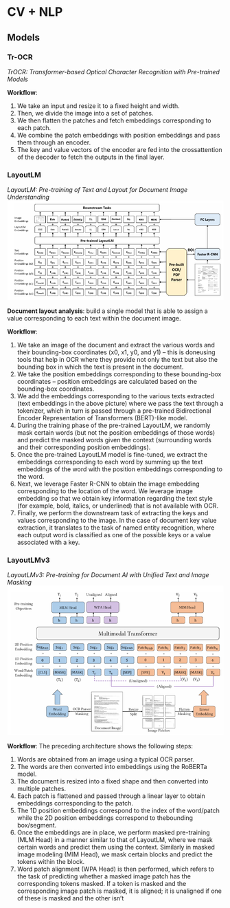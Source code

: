 # CV + NLP

## Models

### Tr-OCR
*TrOCR: Transformer-based Optical Character Recognition with Pre-trained Models*

**Workflow**:
1. We take an input and resize it to a fixed height and width.
2. Then, we divide the image into a set of patches.
3. We then flatten the patches and fetch embeddings corresponding to each patch.
4. We combine the patch embeddings with position embeddings and pass them through an encoder.
5. The key and value vectors of the encoder are fed into the crossattention of the decoder to fetch the outputs in the final layer.

### LayoutLM
*LayoutLM: Pre-training of Text and Layout for Document Image Understanding*
![layoutlm](./media/layoutlm.png)

**Document layout analysis**: build a single model that is able to assign a value corresponding to each text within the document image.

**Workflow**:
1. We take an image of the document and extract the various words and
their bounding-box coordinates (x0, x1, y0, and y1) – this is doneusing tools that help in OCR where they provide not only the text but also the bounding box in which the text is present in the document.
2. We take the position embeddings corresponding to these bounding-box coordinates – position embeddings are calculated based on the bounding-box coordinates.
3. We add the embeddings corresponding to the various texts extracted (text embeddings in the above picture) where we pass the text through a tokenizer, which in turn is passed through a pre-trained Bidirectional Encoder Representation of Transformers (BERT)-like model.
4. During the training phase of the pre-trained LayoutLM, we randomly mask certain words (but not the position embeddings of those words) and predict the masked words given the context (surrounding words and their corresponding position embeddings).
5. Once the pre-trained LayoutLM model is fine-tuned, we extract the embeddings corresponding to each word by summing up the text embeddings of the word with the position embeddings corresponding to the word.
6. Next, we leverage Faster R-CNN to obtain the image embedding corresponding to the location of the word. We leverage image embedding so that we obtain key information regarding the text style (for example, bold, italics, or underlined) that is not available with OCR.
7. Finally, we perform the downstream task of extracting the keys and values corresponding to the image. In the case of document key value extraction, it translates to the task of named entity recognition, where each output word is classified as one of the possible keys or a value associated with a key.

### LayoutLMv3
*LayoutLMv3: Pre-training for Document AI with Unified Text and Image Masking*
![layoutlmv3](./media/layoutlmv3.png)

**Workflow**:
The preceding architecture shows the following steps:
1. Words are obtained from an image using a typical OCR parser.
2. The words are then converted into embeddings using the RoBERTa model.
3. The document is resized into a fixed shape and then converted into multiple patches.
4. Each patch is flattened and passed through a linear layer to obtain embeddings corresponding to the patch.
5. The 1D position embeddings correspond to the index of the word/patch while the 2D position embeddings correspond to thebounding box/segment.
6. Once the embeddings are in place, we perform masked pre-training (MLM Head) in a manner similar to that of LayoutLM, where we mask certain words and predict them using the context. Similarly in masked image modeling (MIM Head), we mask certain blocks and predict the tokens within the block.
7. Word patch alignment (WPA Head) is then performed, which refers to the task of predicting whether a masked image patch has the corresponding tokens masked. If a token is masked and the corresponding image patch is masked, it is aligned; it is unaligned if one of these is masked and the other isn’t